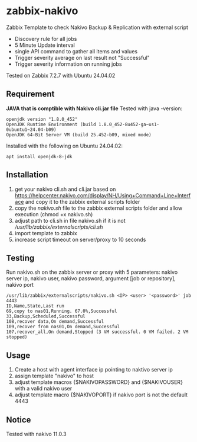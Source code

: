 
# zabbix-nakivo
Zabbix Template to check Nakivo Backup &amp; Replication with external script
- Discovery rule for all jobs
- 5 Minute Update interval
- single API command to gather all items and values
- Trigger severity average on last result not "Successful"
- Trigger severity information on running jobs

Tested on Zabbix 7.2.7 with Ubuntu 24.04.02

## Requirement
**JAVA that is comptible with Nakivo cli.jar file**
Tested with java -version: 
```
openjdk version "1.8.0_452"
OpenJDK Runtime Environment (build 1.8.0_452-8u452-ga~us1-0ubuntu1~24.04-b09)
OpenJDK 64-Bit Server VM (build 25.452-b09, mixed mode)
```

Installed with the following on Ubuntu 24.04.02:
```
apt install openjdk-8-jdk
```

## Installation
1. get your nakivo cli.sh and cli.jar based on https://helpcenter.nakivo.com/display/NH/Using+Command+Line+Interface and copy it to the zabbix external scripts folder
2. copy the *nakivo.sh* file to the zabbix external scripts folder and allow execution (chmod +x nakivo.sh)
3. adjust path to cli.sh in file nakivo.sh if it is not */usr/lib/zabbix/externalscripts/cli.sh*
4. import template to zabbix
5. increase script timeout on server/proxy to 10 seconds

## Testing
Run nakivo.sh on the zabbix server or proxy with 5 parameters: nakivo server ip, nakivo user, nakivo password, argument [job or repository], nakivo port
```
/usr/lib/zabbix/externalscripts/nakivo.sh <IP> <user> '<password>' job 4443
ID,Name,State,Last run
69,copy to nas01,Running. 67.0%,Successful
33,Backup,Scheduled,Successful
108,recover data,On demand,Successful
109,recover from nas01,On demand,Successful
107,recover_all,On demand,Stopped (3 VM successful. 0 VM failed. 2 VM stopped)
```

## Usage
1. Create a host with agent interface ip pointing to naktivo server ip
2. assign template "nakivo" to host
3. adjust template macros {$NAKIVOPASSWORD} and {$NAKIVOUSER} with a valid nakivo user
4. adjust template macro {$NAKIVOPORT} if nakivo port is not the default 4443


## Notice
Tested with nakivo 11.0.3
